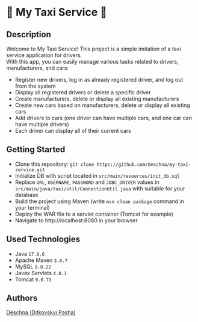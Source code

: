 # 🚖 My Taxi Service 🚕
## Description
Welcome to My Taxi Service! This project is a simple imitation of a taxi service application for drivers.
<br>With this app, you can easily manage various tasks related to drivers, manufacturers, and cars:
- Register new drivers, log in as already registered driver, and log out from the system
- Display all registered drivers or delete a specific driver
- Create manufacturers, delete or display all existing manufacturers
- Create new cars based on manufacturers, delete or display all existing cars
- Add drivers to cars (one driver can have multiple cars, and one car can have multiple drivers)
- Each driver can display all of their current cars
## Getting Started
- Clone this repository: `git clone https://github.com/Deschna/my-taxi-service.git`
- Initialize DB with script located in `src/main/resources/init_db.sql`
- Replace `URL`, `USERNAME`, `PASSWORD` and `JDBC_DRIVER` values in `src/main/java/taxi/util/ConnectionUtil.java` with suitable for your database
- Build the project using Maven (write `mvn clean package` command in your terminal)
- Deploy the WAR file to a servlet container (Tomcat for example)
- Navigate to http://localhost:8080 in your browser
## Used Technologies
- Java `17.0.6`
- Apache Maven `3.8.7`
- MySQL `8.0.22`
- Javax Servlets `4.0.1`
- Tomcat `9.0.73`
## Authors
[Déschna (Ditkovskyi Pasha)](https://github.com/Deschna)